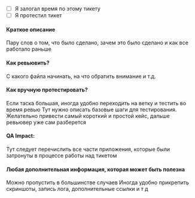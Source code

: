- [ ]  Я залогал время по этому тикету
- [ ]  Я протестил тикет

#### Краткое описание
Пару слов о том, что было сделано, зачем это было сделано и как все работало раньше

#### Как ревьювить?
С какого файла начинать, на что обратить внимание и т.д.

#### Как вручную протестировать?
Если таска большая, иногда удобно переходить на ветку и тестить во время ревью
Тут нужно описать базовые шаги для тестирования. Желательно привести самый короткий и простой кейс, дальше ревьювер уже сам разберется

#### QA Impact:
Тут следует перечислить все части приложения, которые были затронуты в процессе работы над тикетом

#### Любая дополнительная информация, которая может быть полезна
Можно пропустить в большинстве случаев
Иногда удобно прикрепить скриншоты, запись лога, дополнительные ссылки и т д
